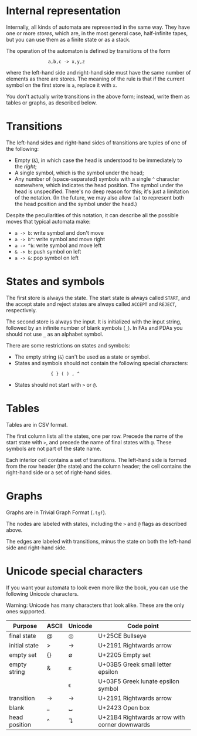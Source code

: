 Internal representation
=======================

Internally, all kinds of automata are represented in the same way. They have one or more _stores_, which are, in the most general case, half-infinite tapes, but you can use them as a finite state or as a stack.

The operation of the automaton is defined by transitions of the form
```
			    a,b,c -> x,y,z
```
where the left-hand side and right-hand side must have the same number of elements as there are stores. The meaning of the rule is that if the current symbol on the first store is `a`, replace it with `x`.

You don't actually write transitions in the above form; instead, write them as tables or graphs, as described below.

Transitions
===========

The left-hand sides and right-hand sides of transitions are tuples of one of the following:

- Empty (`&`), in which case the head is understood to be immediately to the _right_;
- A single symbol, which is the symbol under the head;
- Any number of (space-separated) symbols with a single `^` character somewhere, which indicates the head position. The symbol under the head is unspecified. There's no deep reason for this; it's just a limitation of the notation. (In the future, we may also allow `[a]` to represent both the head position and the symbol under the head.)

Despite the peculiarities of this notation, it can describe all the possible moves that typical automata make:

- `a -> b`: write symbol and don't move
- `a -> b^`: write symbol and move right
- `a -> ^b`: write symbol and move left
- `& -> b`: push symbol on left
- `a -> &`: pop symbol on left

States and symbols
==================

The first store is always the state. The start state is always called `START`, and the accept state and reject states are always called `ACCEPT` and `REJECT`, respectively.

The second store is always the input. It is initialized with the input string, followed by an infinite number of blank symbols (`_`). In FAs and PDAs you should not use `_` as an alphabet symbol.

There are some restrictions on states and symbols:
- The empty string (`&`) can't be used as a state or symbol.
- States and symbols should not contain the following special characters:
```
			     { } ( ) , ^
```
- States should not start with `>` or `@`.

Tables
======

Tables are in CSV format.

The first column lists all the states, one per row. Precede the name of the start state with `>`, and precede the name of final states with `@`. These symbols are not part of the state name.

Each interior cell contains a set of transitions. The left-hand side is formed from the row header (the state) and the column header; the cell contains the right-hand side or a set of right-hand sides.

Graphs
======

Graphs are in Trivial Graph Format (`.tgf`).

The nodes are labeled with states, including the `>` and `@` flags as described above.

The edges are labeled with transitions, minus the state on both the left-hand side and right-hand side.

Unicode special characters
==========================

If you want your automata to look even more like the book, you can use the following Unicode characters.

Warning: Unicode has many characters that look alike. These are the only ones supported.

Purpose       | ASCII | Unicode | Code point
--------------|-------|---------|----------------
final state   | @     | ◎       | U+25CE Bullseye
initial state | >     | →       | U+2191 Rightwards arrow
empty set     | {}    | ∅       | U+2205 Empty set
empty string  | &     | ε       | U+03B5 Greek small letter epsilon
              |       | ϵ       | U+03F5 Greek lunate epsilon symbol
transition    | ->    | →       | U+2191 Rightwards arrow
blank         | _     | ␣       | U+2423 Open box
head position | ^     | ↴       | U+21B4 Rightwards arrow with corner downwards
